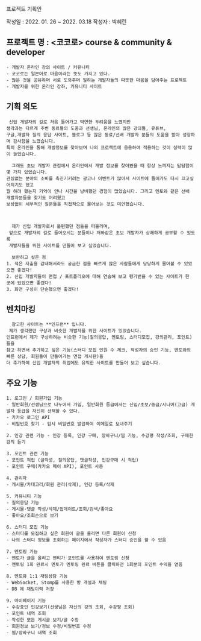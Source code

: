 
프로젝트 기획안

작성일 : 2022. 01. 26 ~ 2022. 03.18
작성자 : 박혜린

##	프로젝트 명 :  <코코로>  course & community & developer
	- 개발자 온라인 강의 사이트 / 커뮤니티 
	- 코코로는 일본어로 마음이라는 뜻도 가지고 있다.
	- 많은 것을 공유하며 서로 도와주며 일하는 개발자들의 따뜻한 마음을 담아주는 프로젝트
	- 개발자를 위한 온라인 강좌, 커뮤니티 사이트  
	
  
##	기획 의도 
	 신입 개발자의 길로 처음 들어가고 막연한 두려움을 느꼈지만
	생각과는 다르게 주변 동료들의 도움과 선생님, 온라인의 많은 강의들, 유튜브,
	구글,개발자 질의 응답 사이트, 블로그 등 많은 동료/선배 개발자 분들의 도움을 받아 성장하며 감사함을 느꼈습니다.
	특히 온라인을 통해 개발정보를 찾아보며 나의 프로젝트에 응용하여 적용하는 것이 실력이 많이 늘었습니다.

	  그래도 초보 개발자 관점에서 온라인에서 개발 정보를 찾아봤을 때 항상 느껴지는 답답함이 몇 가지 있었습니다. 
	관심없는 분야의 소비를 촉진기키려는 광고나 이벤트가 많아서 사이트에 들어가도 다시 끄고싶어지기도 했고 
	뭘 하려 했는지 기억이 안나 시간을 낭비했던 경험이 많았습니다. 그리고 멘토와 같은 선배 개발자분들을 찾기도 어려웠고 
	보상없이 세부적인 질문들을 직접적으로 물어보는 것도 미안했습니다.  
	
	
		
	  제가 신입 개발자로서 불편했던 점들을 떠올리며, 
	 앞으로 개발자의 길로 들어오시는 분들이나 저와같은 초보 개발자가 상쾌하게 공부할 수 있도록
	 개발자들을 위한 사이트를 만들어 보고 싶었습니다.

	  보완하고 싶은 점
	1. 적은 지출을 감내해서라도 궁금한 점을 빠르게 많은 사람들에게 당당하게 물어볼 수 있었으면 좋겠다!  
	2. 신입 개발자들이 면접 / 포트폴리오에 대해 연습해 보고 평가받을 수 있는 사이트가 한 곳에 있었으면 좋겠다! 
	3. 화면 구성이 단순했으면 좋겠다!  

##	벤치마킹 
	  참고한 사이트는 **인프런** 입니다. 
	 제가 생각했던 구상과 비슷한 개발자를 위한 사이트가 있었습니다. 
	인프런에서 제가 구상하려는 비슷한 기능(질의응답, 멘토링, 스터디모집, 강의관리, 포인트)들을 
	참고 하면서 추가하고 싶은 기능(스터디 모집 인원 수 체크, 작성자의 승인 기능, 멘토와의 빠른 상담, 회원들이 만들어가는 면접 게시판)을
	더 추가하여 신입 개발자의 취업에도 유익한 사이트를 만들어 보고 싶습니다.

##	주요 기능 

	1. 로그인 / 회원가입 기능
	- 일반회원/선생님으로 나누어서 가입, 일반회원 등급에서는 신입/초보/중급/시니어(고급) 개발자 등급을 자신이 선택할 수 있다.
	- 카카오 로그인 API
	- 비밀번호 찾기 - 임시 비밀번호 발급하여 이메일로 보내주기

	2. 인강 관련 기능 - 인강 등록, 인강 구매, 장바구니/찜 기능, 수강평 작성/조회, 구매한 강의 듣기

	3. 포인트 관련 기능 
	- 포인트 적립 (글작성, 질의응답, 댓글작성, 인강구매 시 적립)
	- 포인트 구매(카카오 페이 API), 포인트 사용

	4. 관리자 
	- 게시물/카테고리/회원 관리(삭제), 인강 등록/삭제

	5. 커뮤니티 기능
	- 질의응답 기능
	- 게시물·댓글 작성/삭제/업데이트/조회/검색/좋아요
	- 좋아요/조회순으로 보기 

	6. 스터디 모집 기능
	- 스터디를 모집하고 싶은 회원이 글을 올리면 다른 회원이 신청
	- 나의 스터디 정보를 조회하는 페이지에서 작성자가 스터디 승인을 할 수 있음

	7. 멘토링 기능
	- 멘토가 글을 올리고 멘티가 포인트를 사용하여 멘토링 신청
	- 멘토링 1회 완료시 멘토가 멘토링 완료 버튼을 클릭하면 1회분의 포인트 수익을 얻음

	8. 멘토와 1:1 채팅상담 기능
	- WebSocket, Stomp를 사용한 방 개설과 채팅
	- DB 에 채팅이력 저장 

	9. 마이페이지 기능
	- 수강중인 인강보기(선생님은 자신의 강의 조회, 수강평 조회)
	- 포인트 내역 조회
	- 작성한 모든 게시글 보기/글 수정
	- 회원정보 보기/정보 수정/비밀번호 수정
	- 찜/장바구니 내역 조회


